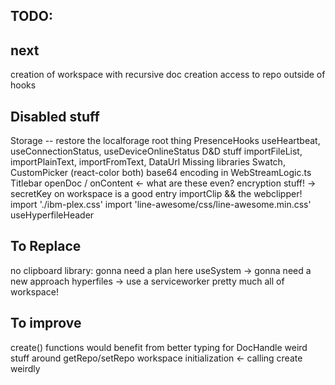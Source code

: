 TODO:
-----

next
---
creation of workspace with recursive doc creation
access to repo outside of hooks



Disabled stuff
---
Storage -- restore the localforage root thing
PresenceHooks
  useHeartbeat, useConnectionStatus, useDeviceOnlineStatus
D&D stuff
  importFileList, importPlainText, importFromText, DataUrl
Missing libraries
  Swatch, CustomPicker (react-color both)
base64 encoding in WebStreamLogic.ts
Titlebar
  openDoc / onContent <- what are these even?
encryption stuff! -> secretKey on workspace is a good entry
importClip && the webclipper!
import './ibm-plex.css'
import 'line-awesome/css/line-awesome.min.css'
useHyperfileHeader

To Replace
---
no clipboard library: gonna need a plan here
useSystem -> gonna need a new approach
hyperfiles -> use a serviceworker
pretty much all of workspace!

To improve
----
create() functions would benefit from better typing for DocHandle
weird stuff around getRepo/setRepo
workspace initialization <- calling create weirdly